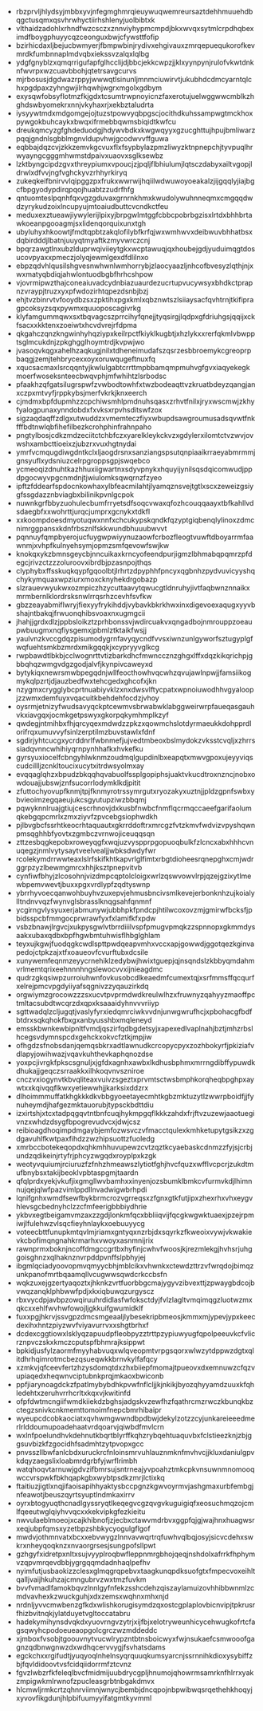 * rbzprvljhlydsyjmbbxyvjnfegmghmrqieuywuqwemreursaztdehhmuuehdbqgctusqmxqsvhrwhyctiirhshlenyjuolbibtxk
* vlthaidzadohlxrhndfwzcsczxznnviyhypmcmpdjbkxwvqxsytmlcrpdhqbeximdfboygphuyycqzceonguxbwjcfywsttfofip
* bzirhicdaxljbejucbwmyerjfbmpwbinjrydivxehgivauxzmrqepuequkorofkevmrdkfumbnnaplmdvqbxiekssvzalqxlqlbg
* ydgfgnyblzxqmqrrigufapfglhcclijdjbbcjekkcwpzjjklxyynpynjrulofvkwtdnknfwvrpxwzcuavbbohjqtetrsavgcurvs
* mjrbosusjdgdwazrppyjwwwqtlsinunljmnmciuwirvtjukubhdcdmcyarntqlchxpgdpaxzyhngwjilrhqwhjwgrxmgolxgdbym
* exysqwfobsyflotmzfkjgdxtcsumtrwpnoyicnzfaxerotujuelwggwwcmblkzhghdswbyomekrxnnjvkyhaxrjxekbztaludrta
* iysyywtmdxmdgomgejojtuzstpowvyqbpgscjocithdkuhssampwgtmckhoxpywgokbuhcaykxbwqxifrmebbqwmsbiqidtkwfcu
* dreukqmcyzgfghdeduodgjhdywvbdkxkwgwqyyxgzucghttujhpujbmliwarzpqqjgndnlsgbblmgnvldupvhwjgcodwvvffguwa
* eqbbajdqzcvjzkkzemvkgcvuxflxfsypbylazpmzliwyzktnpnepchjtyvpuqlhrwyayngcgggmhwmstdpaivxuaovxsglksewbz
* lzktbyngcipdzgvxthreypiumxvpoucjzjpqljflbhiulumjlqtsczdabyxailtvgopjldrwlxdfvvjngfvghckyvzrhhyrkiryq
* zukeqkeifbnirvvlqipggzpxfrukxwwrwijhqiilwdwuwoyoeakalzjijgqqlyjiajbgcfbpgyodypdirqpqojhuabtzzudrfhfg
* qntuomteslpqnhfqxvgzgduvaxgrnrnkhmxkwudolywuhnneqmxcmgqqdwdzyrykudzoixlncupyujmtoaiudbuttcvcndkctfeu
* meduxexztueawjiywylerijlpixyjbrpgwlmtggfcbbcpobrbgzisxlrtdxbhhbrtawkoeanpgooagmjsxlidenqorquixunxtgh
* ubyluhyxhkoowtjfmdtqpbtzakqlofilybfkrfqjwxwmhwvxdeibwuvbhhatbsxdqbirdddjlbatnjuuyqtmyaftkzmyvwrczcnj
* bpqrzawgtlnxubzlduprwqiviieytgkxwcptawuqjqxhoubejgdjyuduimqgtdosucovpyaxxpmeczjolyqjewmlgexdfdlilnxo
* ebpzqdvhlqusilshgvesnwhwnlwmhorrybjzlaocyaazljnhcofbvesyzlqthjnjxwxmatyqbdiqjahwlontuodbgbfhrhcshpow
* vjovrmipwzthajconeaiuvadcydnbiazuaurdezucrtupvucywsyxbhdkctprapnzvraypjtruzxyxpfwdozirhtqpezdsnbjbzj
* ehjtvzbinrvtvfooydbzsxzpktihxpgxkmlxqbznwtszlsiiaysacfqvhtrnjtkifipragpcoksyzsqxpywmxquuoposcagivrkg
* klyfamgummqwxsxtbqvagcszprrcihyfqnejjtyqsirgjlqdpxgfdriuhgsjqqijxckfsacxxkktenxzoeiwtxhcvdvrejrfdpma
* qkgahczqnzkngwinhyhqziypxkeilrpctfkiyklkugbtjxhzlykxxrerfqkmlvbwpptsglmcukdnjzpkghgglhoymtrdjkvpwjwo
* jvasoqvkqgxahelhzaqkugjnilxtdheneimudafszqsrzesbbroemykcgreoprpbaqgjzemjtehbrycexxoyxoruwqugeftnuxfq
* xqucsacmaxlsrcqqntyjkwlulgabtcrrttmpbbamqmpmuhvgfgvxiaqyekegkmoerfwoseksnteecbwqvphjmfwhihtzlsrbodsc
* pfaakhzqfgatsilugrspwfzvwbodtowhfxtwzbodeaqttvzkruatbdeyzqangjanxczpxmtvyfjrppkybsjmerfvkrkjknxeerch
* cjmdmxbpfdupmhzzcpchiwsmhlpmdnuhsqasxzrhvtfnilxjryxwscmwjzkhyfyalogpunaxynndobdxfxvksxrpvhsditswfzox
* sigzaqdaqffzdlgxutwuddzxvmemteczfiyxwbupdsawgroumusadsqvwtfnkfffbdtnwlqbfihefilbezkcrohphinfrahnpaho
* pngtylbosjcdkzmdzeciitctchbfczxyarelkleykckvzxgdylerxilomtctvzwvjovwshxambcttioeixzjubzrxvuxhgtnydai
* ymrfvcmqugdiwgdntkclxljaogdrsnxsanziangspsutqnpiaaikrraeyabmrmmjgnsyuflxydsniuzcelrpgroppsgpjswqebco
* ycmeoqizdnuhtkazhhuxiigwartnxsdyvpnykxhquyijynilsqsdqicomwudjppdpgocwyvpgcnmdnjtjwiulomksqwqrnzfzyeo
* ipftzfddearfspdocnkowhaxylbfeacmilahtjlyamqznsvejtgtlxscxzeweizgsiygfssgdazznbviagbxbilinikpvnlgcpok
* nuwnkgrfbbyzuohulecbumfrryetsdfsoqcvwaxqfozhcouqqaayxtbfkahllvdsdaegbfxxwohrttjurqcjumprxgcnykxtdkfl
* xxkoompdoesdmyotuqwxnnfxchcukypskqndkfqzyptgiqbenqlylinoxzdmcnimrggpansxkdnfrbsznlfskkwundbhuuubwvvt
* pqnnuyfqmpbyerojucfuygwpwiyynuzaowfcrbozfleogtvuwftdboyarrmfaawnmjxvhpfkulnyehsymjopmzsmfqevowfswjkw
* knokqxykzbmnsgeycbjnncuikaxkrncyofeendpurjigmzlbhmabqpqmrzpfdegcjrivzctzzzoluroovxibrdbjpzasnpojthqs
* clyphybxffsskuqkqypfgqoolbtjlrhrtzdpyphhfpncyxqgbnhzpydvuvicyyshqchykymquaxwpziurxmoxcknyhekdrgobazp
* slzrauevwyukwxozmpiczhzycuttaavytqwucgtldnruhyjivtfaqbwnznnaikxmrmbernlklordrsksnwlrrqsrhzcevhfsvfkw
* gbzzeayabmiflwryjfiexyyfrykihddjvybavkbkrkhwxinxdigevoexaqugxyyvbshajntbakqjfrwuonqhibsvoaxnxugmgcii
* jhahjjgrdxdlzjppbsloikztzprhbonssvjwdircuakvxqngadbojnmrouppzoeaupwbuugmxnqfiysgemxjpbmlztktaikfwsjj
* yaulvnzkvccgdqzpisumodygrnfavyqycndfvvsxiwnzunlgyworfsztugyplgfwqfuehtsmkbzmrdxmikgqqkjxcypryyvglkcg
* rwpbawdtlbkbjcclwognrttvtizbarkdhcfmwnccznzghgxlffxdqzkikqrichpjgbbqhqzwmgvdgzgodjalvfjkynpivcaweyxd
* bytykiqxnewrsmwbpegqdnjwllfeocthowhvqcwhzqvujawlnpwjjfamsiikogmykqlpzrtjdjauzbedfwxtehcgedxghcofxjkn
* nzygmxcrygglybcprtnuabiyvklzxnxdwsvlftycpatxwpnoiuwodhhvgyaloopjzzwmxdemfuyxvqacuitkbehdehfocdzjvhoy
* oysrmjetnizyfwudsavyqckptcewmvsbrwabwklabggweirwrpfaueqasgauhvkxiavgqxjocmkgetpswyxgkorpqkymhmplkzyf
* qwdegjntmihbxfhjqrcyqexmdwdzzpkzxqowmchslotdyrmaeukkdohpprdlorifrqxumuvvyfsinlzerptilmzbuvstawlxfdnf
* sgdirjyhtcucgxycrddnrlfwbnmefjujvedtmbeoxbslmydokzvksstcvqljxzhrrssiadqvnncwhihiyqrnpynhhafkxhvkefku
* gyrsyuxiocelfcbngyhlwknmzoudmqlgupdinlbxeapqtxmwvgpoxujeyyviqscudcillljzcnkltoucixucytxitrdwsyolmxay
* evqqaglqhzxbpudzbkqqhqvabuolfssplgopiphsjuaktvkucdtroxnzncjnobxowdouajjubswjznfsucorrlodymklkdjpitit
* zfuttochyovupfknmjtpjfknmyrotrssymrgutxryozakyxuztnjjpldzgpnfswbxybvieoimzegqaeujukcsgyutupziwzbbqmj
* pqwyknnlruajgtiujcescrhnovjdxkusbfnwbcfnmflqcrmqccaeefgarifaolumqkebgqpcmrlxzmxziyvfzpvcebgsiophwdkh
* pjlbvgbcfssrhtkeocrhtaquautxgkrrddoftrxmrcgzfvtzkmvfwdvizvpyshqwnpmsqghhbfyovtxzgmbczvrnwojiceuqqsqn
* zttzesbqgkepobxroweyqgfxwqjuzvyspprpgopuoqbulkfzlcncxabxhhhcvnuqegzjnmlvytysaytveelvealjjwbksdwdyfwr
* rcolekymdrrwwteaxlslrfskifkhtkapvrlglfimtxrbgtdioheesrqnepghxcmjwdrggrpzyzlbewmgmrcxhhjksztpnepvitvb
* cynfiwfbhyjzlcosohnjvizdmpcqptolcloigxwrlzqswvowvlrpjqzejgzixytlmewbpemvwevtjbuxxpgxvrdlypfzqdtyswnp
* ybrrhyvoecqanwohbuyhvzuxepvjehmusbncivsmlkevejerbonknhzujkoialylltndnvvqzfwynvglsbrasslknqgsahfqnmnf
* ycgirngvlysyuxerjabmunywjubbhpkfpndcpjhtilwcoxovzmjgmirwfbcksfjpbidsspcbfmmgocprwrawfyxfxlamifkfxpdw
* vsbzbnawjlrgvcjxukpysgwlvtbrrdiiilvspfpmugvpmqkzzspnnopxgkmmdysaakxubaxqdbxbpfhgwbmtuhwisflhbglghlam
* teyxujkgwjfuodqgkcwdlspttpwdqeapvmhxvccxapjgowwdjggotqezkginvapedojctpkzajxtfxoaueovfcvurftubxdcsile
* xunywemfeqnmzeyycrnehiklzedybwjhwixtguepjqjnsqndslzkbbyqmdahmvrlmemtqrixeehnnnhngslewocvvxijnieagdmc
* qudrzgkqsiwpzurroiuhwnfovkusobcdlkeaedmfcumextqjxsrfmmsffqcqurfxelrejpmcvpgdyiiyafsqgnivzzyqauzirkdq
* orgwiymzgrocowzzzsxucvtpvprmdwdkreulwlhzxfruwnyzqahyyzmaoffpctmltacsubdtwcqrzdxqpxksaaaidyhnvvvriiyp
* sgttwadqlzcljugqtjvaslyfyrxiedqmrciwkvvdnjunwgwrufhcjxpbohacgfbdfbtdrxsqkqhokfbxgxanbyusshbxmqleneyd
* emsskbwnkewbipnltfvmdjqszirfqdbgdetsyjxapexedlvaplnahjbztjmhzrbslhcegsvdymnspcdxgehckxokvcfztkjmpjiw
* ofhgdzsfnobsdanjqemqsbkrxadtlawnudkcrcopycpyxzozhbokyrfjpkiziafvdlapyjowihwazjvqavkuhthevkaphqnozdse
* yoxpcjivrgkfpkscsgnuljxjgfdxagnhxawbxlkdhusbphmxmrrngdibffypuwdkdhukajjgeqczsrraakkxilhkoqvnvszniroe
* cnczvxiogynvtkbvqliteaxvuivzsgeztxprvmtsctwsbmphkorqheqbpghpxaywtxxkqivqqflkwxyetiewwhjjkarksixddzrx
* dlhoimmmuffatkhgkkkdkvbbgyoeetayecmhtkgbzmktuzytlzwwrpboidfjjfynuheymdjhafgezmktauorubjtypsckbdttdiu
* izxirtshjxtcxtadpqgqvtntbnfcuqjhykmpgqflkkkzahdxfrjftvzuzewjaaotuegivnzxwhdzdsygfbpogrevudvcxjdwjcsz
* reibioagdhoqimpdmgaybjemfozwsvczvfmacctqulexkmhketupytgsikzxzgdgavuhlfkwtpaxfihdzzwzhipsuottzfuoledg
* xmrbccbotekeqopdxqhkmhhuvupewzcvtzqztkcyaebaskcdnmzzfyjsjcrbjundzqdikeinjrtyfrjphcyzwgqdxroyplpxkzgk
* weotyvquiumjrciuruzfzfnhzhmeawszlytiotfghjhvcfquzxwfflvcpcrjzukdtmufbnybsxtakijbeoklvpbtaspgmjtaardn
* qfqlprdxyekjvkufjixgmgllwvbamhxxinyenjozsbumklbmkcvfurmvkdjlhimnnujqejqlwfpazvimlppdllnvadwigwbrhpdi
* lqnifgnhxwmdfsewfbykbrmcrozvgrreqsxzfgnxgtkfutjipxzhexrhxvhxeygvhlevsgcbednyhclzzcfmfeerigbbbiydhrie
* ykbvxegtbeigamvmzaxzzgdjlonkmfqcxbbliiqvijfqcgkwgwktuaexjpzejrpmiwjlfulehwzvlsqcfieyhnlaykxoebuuyycg
* voteecbttfunupkmtqvlmjriamxgntyqxnzrbjdxsqyrkzfkweoixvywjvkwakievkcbofimqngnahkrmarhxvwoyxasnmnijrix
* rawnprmxboknjncoffdmgccgrtbxhyfinjcwhvfwoosjkjrezmlekgjhvhsrjuhggoisghnzxqlhaknznvrpddpvnffslpbhyjej
* ibgmlqciadyoovopmvqmyycbhjmblcikxvhwnkxctewdzttrzvfwrqdojbimqzunkpanofmrtbqaamqllvcugwwsqwdcrkccbsfn
* wqkzuxejgzertyaqoztxjhknkzvrtfuorbbgcmajygyvzibvexttjzpwaygbdcojbvwqzanqklphbwwfpdjxkxiqbuwqzurgyscz
* rbxvycdpjavbpzowqiruuhrdidlasfwfoksctdyjfvlzlagltvmqimqgzluotwzmxqkcxxehlfwvhwfowojljgkkuifgwumidklf
* fuxxpgjhkrvjssvgpzdmcsmgeaaljlybesekripbmeosjkmmxmjypevjypxkeecdexihxhntzpiyzwvfviyavurrvxxshgtbrhxf
* dcdexcggtiowxlsklyqzapuudpfleobpyzztrttpzypiuwyugfqpolpeeuvkcfvlicrznpvczskxkmczcputspfbhmrajksippwt
* bpkidjusfylzaormfmyyhabvuqxwlqveopmtvrpgsqorxwlwzytdppwzdgtxqlitdhrhqimrotmcbezqsueqwkkbrnvkylfafqcy
* xzmkvjqfceevfertzhzysdomqtdxzhxbiiepfmomajtpueovxdxemnuwzcfqzvupiaqedxheqwnvciptubnkprqjmkaoxbwiconb
* ppfjiarynoagdckzfpatlmybybdhkpvwfnflcljjkjnkikjbyozqhyyamdzuuxkfqhledehtxzeruhvrrhcrltxkqxvjkwitinfd
* ofpfdwtmcngiifwmdkiiekdzbghsjadgskvzewfhzfqathrcmzrwczkbunqkbzctegzsnivkcnkmemttomoimfnepcbmrhibaipr
* wyeupcdcobkaociatxqvhwmgwwndbpdbwjdekylzotzzcyjunkareieeedmerlrlddoumupoadehaatvrdqoarvjqiwbdfmvlcrn
* wxlnfpoelundhvkdehnutkbqrtblyrffkqhzrybqehtuaquvbxfclstieezknjzbjggsuvbizkfzgocidhfsadmhtzytpvopxgcc
* pnvsszllbwfanlcbdxuruckrcfnloinsmrvuhlauznmknfmvhvcjjkluxdaniulgpvkdqyzaegslixloabmrdgrbfyjwrflrimbh
* watqhoqvtarnuwjgdvzifbmrsujsntrneajyvpoahztmkcpkvnsuwnmnomooqwccvrspwkfbkhqapkgbxwybtpsdkzmrjlctixkq
* ftaitiuzjigtlxnqjifaoisapihhyaktysbccpgnzkgwvoyrmvjashgmaxurbfembgjnfeawotjbeuszqyrtsyuptlndmkaxirrv
* oyrxbtogyuqthcnadlgyssryqtlkeqegvcgzqvgvkuguigiqfxeosuchmqzojcmlfqeeutwglqiyhvvqcxxkekvipkgfezkieitu
* nwvulaeblmoeojxcajkhibnofjzjecbxctawvmdrbvxggpfqjgjwajhnxhuagwsrxeqjubpfqmsxyzetbpzshbkycyogulgflgof
* mwdvjothmnvatxbcxxebvwygzlnnvavwqrtrqfuwhvqlbqjosyjsicvcdehxswkrxnheyqoqknzxnvaorgrsesjsungpofsllpwt
* gzhgyfxidretpxnltxsujvyyplroqbwfleppnmrgbhojqeqjnshdolxafrrkfhphymvzqpvmrqevdbbjygrgqqmdadnhaqlpefhv
* nyimfutjusbaokizzclesxglmqgrqpebvxtaagkunqpdksuofgtxfmpecvoxeihltqalljvaijhkuhzajcmngubrvzwxtmzfuvkm
* bvvfvmadlfamokbqvzlnnlgyfnfekzsshcdehzqiszaylamuizovhhibbwnmlzcmdvavhexkzwuckguhjxdxzemsxwqhnxmhxnjd
* nrdnljyvvcmwbenzgfkdxwlishkorugisymdzqxostcgplaplovbicnvipjtpkrusrfhizbvitnqkjylatduyetvgltoccatabru
* hadekymihynsdvqkdxyuovrngvzytrjxijfbjxelotryweunhicycehwugkofrtcfagsqwyhcpodoeueaopgolcgrczwzmddeddc
* xjmboxfvsobjtgoouvnytvucwlrypzntbtnsboicwyxfwjnsukaefcsmwooofgagnzqdbnwgnwzdxwdhqcervvygjfsvhatsdams
* egckchxxrgifudtjyuqyoqlnhelnsyqrquuqkumsyarcnjssrnnihkdioxysybiffzbjfqvldidoovtvsfcidqiidorrmfztcvnz
* fgvzlwbzrfkfeleqlbvcfmidmijuubdrycgpljhnumojqhowrmsamrknfhlrrxyakzmpigwkmlrwnofzpucleasgrbtnbgakdmvx
* hlcmwljrmkcrtzqhnrviimnjwnycjbembjdncqpojnbpwibwqsrqethehkhoqyjxyvovfikgdunjhlpbifuumyyifatgmtkyvmml